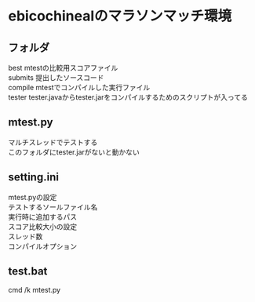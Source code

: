 # ebicochinealのマラソンマッチ環境  

## フォルダ  
best mtestの比較用スコアファイル  
submits 提出したソースコード  
compile mtestでコンパイルした実行ファイル  
tester tester.javaからtester.jarをコンパイルするためのスクリプトが入ってる  
## mtest.py  
マルチスレッドでテストする  
このフォルダにtester.jarがないと動かない
## setting.ini  
mtest.pyの設定  
テストするソールファイル名  
実行時に追加するパス  
スコア比較大小の設定  
スレッド数  
コンパイルオプション  
## test.bat
cmd /k mtest.py
